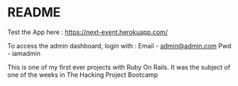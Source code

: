 # README
Test the App here : https://next-event.herokuapp.com/

To access the admin dashboard, login with :
Email - admin@admin.com
Pwd - iamadmin


This is one of my first ever projects with Ruby On Rails. It was the subject of one of the weeks in The Hacking Project Bootcamp
